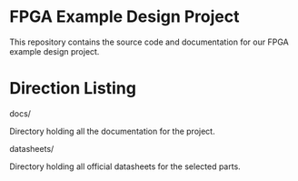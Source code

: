 # FPGA Example Design Project

This repository contains the source code and documentation for our FPGA example design project.

# Direction Listing #

docs/ 

  Directory holding all the documentation for the project.
  
datasheets/

  Directory holding all official datasheets for the selected parts.
